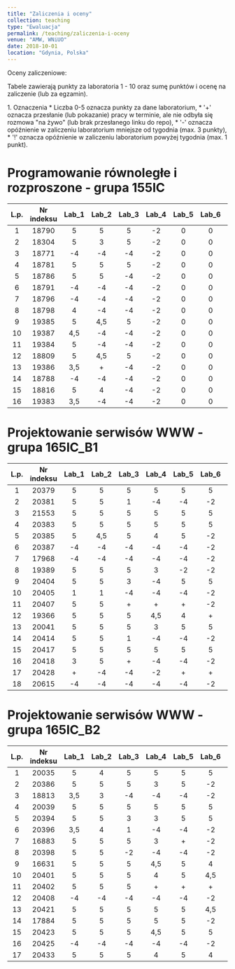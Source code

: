 ```yaml
---
title: "Zaliczenia i oceny"
collection: teaching
type: "Ewaluacja"
permalink: /teaching/zaliczenia-i-oceny
venue: "AMW, WNiUO"
date: 2018-10-01
location: "Gdynia, Polska"
---
```

Oceny zaliczeniowe:
<p>Tabele zawierają punkty za laboratoria 1 - 10 oraz sumę punktów i ocenę na zaliczenie (lub za egzamin).</p>
1. Oznaczenia 
  * Liczba 0-5 oznacza punkty za dane laboratorium,
  * '+' oznacza przesłanie (lub pokazanie) pracy w terminie, ale nie odbyła się rozmowa "na żywo" (lub brak przesłanego linku do repo),
  * '-' oznacza opóźnienie w zaliczeniu laboratorium mniejsze od tygodnia (max. 3 punkty),
  * '!' oznacza opóźnienie w zaliczeniu laboratorium powyżej tygodnia (max. 1 punkt).

Programowanie równoległe i rozproszone - grupa 155IC
======

|  L.p. | Nr indeksu      | Lab_1 | Lab_2 |Lab_3  | Lab_4  |Lab_5  | Lab_6  |Lab_7  | Lab_8  | Lab_9  | Lab_10  | LAB_SUMA / OCENA   	| EGZAMIN   |
|:-----:| :-------------: |:-----:|:-----:|:-----:|:-----: |:-----:|:-----: |:-----:|:-----: |:-----: |:-----:  |:-----:        	|:-----:    |
|   1   |     18790       |   5   |   5   |   5   |  -2    |   0   |   0    |   0   |   0    |   0    |   0     |      13 /      	|     0     |
|   2   |     18304       |   5   |   3   |   5   |  -2    |   0   |   0    |   0   |   0    |   0    |   0     |      11 /     	|     0     |
|   3   |     18771       |  -4   |  -4   |  -4   |  -2    |   0   |   0    |   0   |   0    |   0    |   0     |     -14 /		|     0     |
|   4   |     18781       |   5   |   5   |   5   |  -2    |   0   |   0    |   0   |   0    |   0    |   0     |      13 /	      	|     0     |
|   5   |     18786       |   5   |   5   |  -4   |  -2    |   0   |   0    |   0   |   0    |   0    |   0     |       4 /      	|     0     |
|   6   |     18791       |  -4   |  -4   |  -4   |  -2    |   0   |   0    |   0   |   0    |   0    |   0     |     -14 /       	|     0     |
|   7   |     18796       |  -4   |  -4   |  -4   |  -2    |   0   |   0    |   0   |   0    |   0    |   0     |     -14 /      	|     0     |
|   8   |     18798       |   4   |  -4   |  -4   |  -2    |   0   |   0    |   0   |   0    |   0    |   0     |      -6 /    		|     0     |
|   9   |     19385       |   5   |  4,5  |   5   |  -2    |   0   |   0    |   0   |   0    |   0    |   0     |      12,5 /      	|     0     |
|  10   |     19387       |  4,5  |  -4   |  -4   |  -2    |   0   |   0    |   0   |   0    |   0    |   0     |      -5,5 /   	|     0     |
|  11   |     19384       |   5   |  -4   |  -4   |  -2    |   0   |   0    |   0   |   0    |   0    |   0     |      -5 /      	|     0     |
|  12   |     18809       |   5   |  4,5  |   5   |  -2    |   0   |   0    |   0   |   0    |   0    |   0     |      12,5 /      	|     0     |
|  13   |     19386       | 3,5   |   +   |  -4   |  -2    |   0   |   0    |   0   |   0    |   0    |   0     |      -2,5 /      	|     0     |
|  14   |     18788       |  -4   |  -4   |  -4   |  -2    |   0   |   0    |   0   |   0    |   0    |   0     |      -14 /      	|     0     |
|  15   |     18816       |   5   |   4   |  -4   |  -2    |   0   |   0    |   0   |   0    |   0    |   0     | 	3 /      	|     0     |
|  16   |     19383       | 3,5   |  -4   |  -4   |  -2    |   0   |   0    |   0   |   0    |   0    |   0     |      -6,5 /      	|     0     |


Projektowanie serwisów WWW - grupa 165IC_B1
======

|  L.p. | Nr indeksu      | Lab_1 | Lab_2 |Lab_3  | Lab_4  |Lab_5  | Lab_6  |Lab_7  | Lab_8  | Lab_9  | Lab_10  |      SUMA     |ZALICZENIE |
|:-----:| :-------------: |:-----:|:-----:|:-----:|:-----: |:-----:|:-----: |:-----:|:-----: |:-----: |:-----:  |:-----:        |:-----:    |
|   1   |     20379       |   5   |   5   |   5   |   5    |   5   |   5    |   0   |   0    |   0    |   0     |       30      |     0     |
|   2   |     20381       |   5   |   5   |   1   |  -4    |  -4   |  -2    |   0   |   0    |   0    |   0     |        5      |     0     |
|   3   |     21553       |   5   |   5   |   5   |   5    |   5   |   5    |   0   |   0    |   0    |   0     |       30      |     0     |
|   4   |     20383       |   5   |   5   |   5   |   5    |   5   |   5    |   5   |   +    |   0    |   0     |       35      |     0     |
|   5   |     20385       |   5   |  4,5  |   5   |   4    |   5   |  -2    |   0   |   0    |   0    |   0     |       21,5    |     0     |
|   6   |     20387       |  -4   |  -4   |  -4   |  -4    |  -4   |  -2    |   0   |   0    |   0    |   0     |      -22      |     0     |
|   7   |     17968       |  -4   |  -4   |  -4   |  -4    |  -4   |  -2    |   0   |   0    |   0    |   0     |      -22      |     0     |
|   8   |     19389       |   5   |   5   |   5   |   3    |  -2   |  -2    |   0   |   0    |   0    |   0     |       14      |     0     |
|   9   |     20404       |   5   |   5   |   3   |  -4    |   5   |   5    |   0   |   0    |   0    |   0     |       19      |     0     |
|  10   |     20405       |   1   |   1   |  -4   |  -4    |  -4   |  -2    |   0   |   0    |   0    |   0     |      -12      |     0     |
|  11   |     20407       |   5   |   5   |   +   |   +    |   +   |  -2    |   0   |   0    |   0    |   0     |        8      |     0     |
|  12   |     19366       |   5   |   5   |   5   |  4,5   |   4   |   +    |   0   |   0    |   0    |   0     |       23,5    |     0     |
|  13   |     20041       |   5   |   5   |   5   |   3    |   5   |   5    |   0   |   0    |   0    |   0     |       28      |     0     |
|  14   |     20414       |   5   |   5   |   1   |  -4    |  -4   |  -2    |   0   |   0    |   0    |   0     |        1      |     0     |
|  15   |     20417       |   5   |   5   |   5   |   5    |   5   |   5    |   0   |   0    |   0    |   0     |       30      |     0     |
|  16   |     20418       |   3   |   5   |   +   |  -4    |  -4   |  -2    |   0   |   0    |   0    |   0     |       -2      |     0     |
|  17   |     20428       |   +   |  -4   |  -4   |  -2    |   +   |   +    |   0   |   0    |   0    |   0     |      -10      |     0     |
|  18   |     20615       |  -4   |  -4   |  -4   |  -4    |  -4   |  -2    |   0   |   0    |   0    |   0     |      -22      |     0     |

Projektowanie serwisów WWW - grupa 165IC_B2
======

|  L.p. | Nr indeksu      | Lab_1 | Lab_2 |Lab_3  | Lab_4  |Lab_5  | Lab_6  |Lab_7  | Lab_8  | Lab_9  | Lab_10  |	SUMA          		      	|ZALICZENIE |
|:-----:| :-------------: |:-----:|:-----:|:-----:|:-----: |:-----:|:-----: |:-----:|:-----: |:-----: |:-----:  |	:-----:        		      	|:-----:    |
|   1   |     20035       |   5   |   4   |   5   |   5    |   5   |   5    |   5   |  4,5   |  4,5   |   4     | <b style="color:green">47</b>       	| <b style="color:green"> 5</b> |
|   2   |     20386       |   5   |   5   |   5   |   3    |   5   |  -2    |   5   |   0    |   0    |   0     |      26       		      	|     0     |
|   3   |     18813       |  3,5  |   3   |  -4   |  -4    |  -4   |  -2    |   0   |   0    |   0    |   0     |      -7,5     	              	|     0     |
|   4   |     20039       |   5   |   5   |   5   |   5    |   5   |   5    |   5   |   3,5  |  3,5   |   4     |      46      			      	| <b style="color:green"> 5</b> |
|   5   |     20394       |   5   |   5   |   3   |   3    |   5   |   5    |  4,5  |   0    |   0    |   0     |      30,5       		     	|     0     |
|   6   |     20396       |  3,5  |   4   |   1   |  -4    |  -4   |  -2    |   0   |   0    |   0    |   0     |     -1,5      			|     0     |
|   7   |     16883       |   5   |   5   |   5   |   3    |   +   |  -2    |   0   |   0    |   0    |   0     |      16       			|     0     |
|   8   |     20398       |   5   |   5   |  -2   |  -4    |  -4   |  -2    |   0   |   0    |   0    |   0     |      -2       			|     0     |
|   9   |     16631       |   5   |   5   |   5   |   4,5  |   5   |   4    |   4   |   0    |   0    |   0     |      32,5     			|     0     |
|  10   |     20401       |   5   |   5   |   5   |   4    |   5   |  4,5   |   5   |  4,5   |   4    |   5     |      47       			| <b style="color:green"> 5</b> |
|  11   |     20402       |   5   |   5   |   5   |   +    |   +   |   +    |   0   |   0    |   0    |   0     |      15       			|     0     |
|  12   |     20408       |  -4   |  -4   |  -4   |  -4    |  -4   |  -2    |   0   |   0    |   0    |   0     |     -22       			|     0     |
|  13   |     20421       |   5   |   5   |   5   |   5    |   5   |  4,5   |   5   |   4    |   5    |   5     |  <b style="color:green">48,5</b>   	| <b style="color:green"> 5</b> |
|  14   |     17884       |   5   |   5   |   5   |   5    |   5   |  -2    |   0   |   5    |   0    |   0     |      28       			|     0     |
|  15   |     20423       |   5   |   5   |   5   |  4,5   |   5   |   5    |   5   |   0    |   0    |   0     |      34,5       			|     0     |
|  16   |     20425       |  -4   |  -4   |  -4   |  -4    |  -4   |  -2    |   0   |   0    |   0    |   0     |     -22       			|     0     |
|  17   |     20433       |   5   |   5   |   5   |   4    |   5   |   4    |   5   |   5    |  4,5   |   5     |      48       			| <b style="color:green"> 5</b> |


